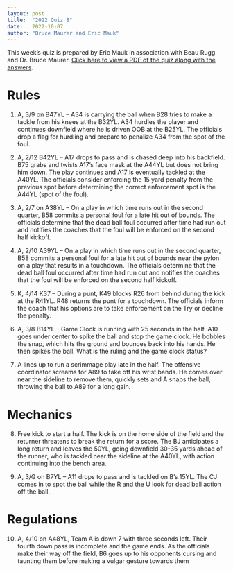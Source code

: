 ```yaml
---
layout: post
title:  "2022 Quiz 8"
date:   2022-10-07
author: "Bruce Maurer and Eric Mauk"
---
```


This week’s quiz is prepared by Eric Mauk in association with Beau Rugg
and Dr. Bruce Maurer. [Click here to view a PDF of the quiz along with the
answers](https://storage.googleapis.com/ohsaa-websites/quizzes/2022/2022-quiz-8.pdf).

<!--more-->

# Rules

1. A, 3/9 on B47YL – A34 is carrying the ball when B28 tries to make a tackle from his knees at the B32YL. A34 hurdles the player and continues downfield where he is driven OOB at the B25YL. The officials drop a flag for hurdling and prepare to penalize A34 from the spot of the foul.

2. A, 2/12 B42YL – A17 drops to pass and is chased deep into his backfield. B75 grabs and twists A17’s face mask at the A44YL but does not bring him down. The play continues and A17 is eventually tackled at the A40YL. The officials consider enforcing the 15 yard penalty from the previous spot before determining the correct enforcement spot is the A44YL (spot of the foul).

3. A, 2/7 on A38YL – On a play in which time runs out in the second quarter, B58 commits a personal foul for a late hit out of bounds. The officials determine that the dead ball foul occurred after time had run out and notifies the coaches that the foul will be enforced on the second half kickoff.

4. A, 2/10 A39YL – On a play in which time runs out in the second quarter, B58 commits a personal foul for a late hit out of bounds near the pylon on a play that results in a touchdown. The officials determine that the dead ball foul occurred after time had run out and notifies the coaches that the foul will be enforced on the second half kickoff.

5. K, 4/14 K37 – During a punt, K49 blocks R26 from behind during the kick at the R41YL. R48 returns the punt for a touchdown. The officials inform the coach that his options are to take enforcement on the Try or decline the penalty.

6. A, 3/8 B14YL – Game Clock is running with 25 seconds in the half. A10 goes under center to spike the ball and stop the game clock. He bobbles the snap, which hits the ground and bounces back into his hands. He then spikes the ball. What is the ruling and the game clock status?

7. A lines up to run a scrimmage play late in the half. The offensive coordinator screams for A89 to take off his wrist bands. He comes over near the sideline to remove them, quickly sets and A snaps the ball, throwing the ball to A89 for a long gain.

# Mechanics

8. Free kick to start a half. The kick is on the home side of the field and the returner threatens to break the return for a score. The BJ anticipates a long return and leaves the 50YL, going downfield 30-35 yards ahead of the runner, who is tackled near the sideline at the A40YL, with action continuing into the bench area.

9. A, 3/G on B7YL – A11 drops to pass and is tackled on B’s 15YL. The CJ comes in to spot the ball while the R and the U look for dead ball action off the ball.

# Regulations

10. A, 4/10 on A48YL, Team A is down 7 with three seconds left. Their fourth down pass is incomplete and the game ends. As the officials make their way off the field, B6 goes up to his opponents cursing and taunting them before making a vulgar gesture towards them